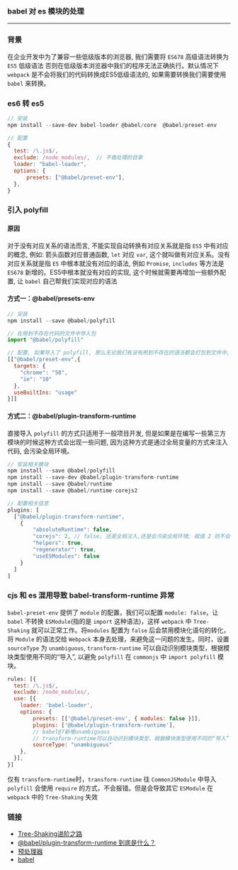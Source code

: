 ### babel 对 es 模块的处理
***

### 背景
在企业开发中为了兼容一些低级版本的浏览器, 我们需要将 `ES678` 高级语法转换为 `ES5` 低级语法
否则在低级版本浏览器中我们的程序无法正确执行。默认情况下 `webpack` 是不会将我们的代码转换成ES5低级语法的, 如果需要转换我们需要使用 `babel` 来转换。

### es6 转 es5
```js
// 安装
npm install --save-dev babel-loader @babel/core  @babel/preset-env

// 配置
{
  test: /\.js$/,
  exclude: /node_modules/,  // 不做处理的目录
  loader: "babel-loader",
  options: {
      presets: ["@babel/preset-env"],
  },
}
```

### 引入 polyfill
#### 原因
对于没有对应关系的语法而言, 不能实现自动转换有对应关系就是指 `ES5` 中有对应的概念,  例如: 箭头函数对应普通函数, `let` 对应 `var`, 这个就叫做有对应关系。没有对应关系就是指 `E5` 中根本就没有对应的语法,  例如 `Promise`, `includes` 等方法是 `ES678` 新增的。ES5中根本就没有对应的实现, 这个时候就需要再增加一些额外配置, 让 `babel` 自己帮我们实现对应的语法

#### 方式一：@babel/presets-env
```js
// 安装
npm install --save @babel/polyfill

// 在用到不存在代码的文件中导入包
import "@babel/polyfill"

// 配置, 如果导入了 polyfill, 那么无论我们有没有用到不存在的语法都会打包到文件中,但是这样会增加打包后文件的大小, 我们希望的是只将用到的不存在语法打包到文件中, 配置 useBuiltIns
[["@babel/preset-env",{
  targets: {
    "chrome": "58",
    "ie": "10"
  },
  useBuiltIns: "usage"
}]]
```

#### 方式二：@babel/plugin-transform-runtime
直接导入 `polyfill` 的方式只适用于一般项目开发, 但是如果是在编写一些第三方模块的时候这种方式会出现一些问题, 因为这种方式是通过全局变量的方式来注入代码, 会污染全局环境。
```js
// 安装相关模块
npm install --save @babel/polyfill
npm install --save-dev @babel/plugin-transform-runtime
npm install --save @babel/runtime
npm install --save @babel/runtime-corejs2

// 配置相关信息
plugins: [
  ["@babel/plugin-transform-runtime",
    {
        "absoluteRuntime": false,
        "corejs": 2, // false, 还是全局注入,还是会污染全局环境; 赋值 2 则不会污染全局环境,但需要安装 @babel/runtime-corejs2
        "helpers": true,
        "regenerator": true,
        "useESModules": false
    }
  ]
]
```

### cjs 和 es 混用导致 babel-transform-runtime 异常
`babel-preset-env` 提供了 `module` 的配置，我们可以配置 `module: false`，让 `babel` 不转换 `ESModule`(指的是 `import` 这种语法)，这样 `webpack` 中 `Tree-Shaking` 就可以正常工作。将`modules` 配置为 `false` 后会禁用模块化语句的转化，将 `Module` 的语法交给 `Webpack` 本身去处理，来避免这一问题的发生。同时，设置 `sourceType` 为 `unambiguous`, `transform-runtime` 可以自动识别模块类型，根据模块类型使用不同的“导入”, 以避免 `polyfill` 在 `commonjs` 中 `import polyfill` 模块。
```js
rules: [{
  test: /\.js$/,
  exclude: /node_modules/,
  use: [{
    loader: 'babel-loader',
    options: {
        presets: [['@babel/preset-env', { modules: false }]],
        plugins: ['@babel/plugin-transform-runtime'],
        // babel@7新增unambiguous
        // transform-runtime可以自动识别模块类型，根据模块类型使用不同的“导入”
        sourceType: "unambiguous"
    },
  }],
}]
```
仅有 `transform-runtime`时，`transform-runtime` 往 `CommonJSModule` 中导入 `polyfill` 会使用 `require` 的方式，不会报错。但是会导致其它 `ESModule` 在 `webpack` 中的 `Tree-Shaking` 失效

### 链接
- [Tree-Shaking进阶之路](https://smilesmith.github.io/201908/TreeShaking%E6%89%93%E6%80%AA%E5%8D%87%E7%BA%A7%E4%B9%8B%E8%B7%AF.html#%E4%B8%80%E3%80%81%E4%BB%80%E4%B9%88%E6%98%AF-tree-shaking%EF%BC%9F)
- [@babel/plugin-transform-runtime 到底是什么？](https://zhuanlan.zhihu.com/p/147083132)
- [预处理器](https://cloud.tencent.com/developer/article/1675576)
- [babel](https://blog.windstone.cc/es6/babel/@babel/preset-env.html#forcealltransforms)